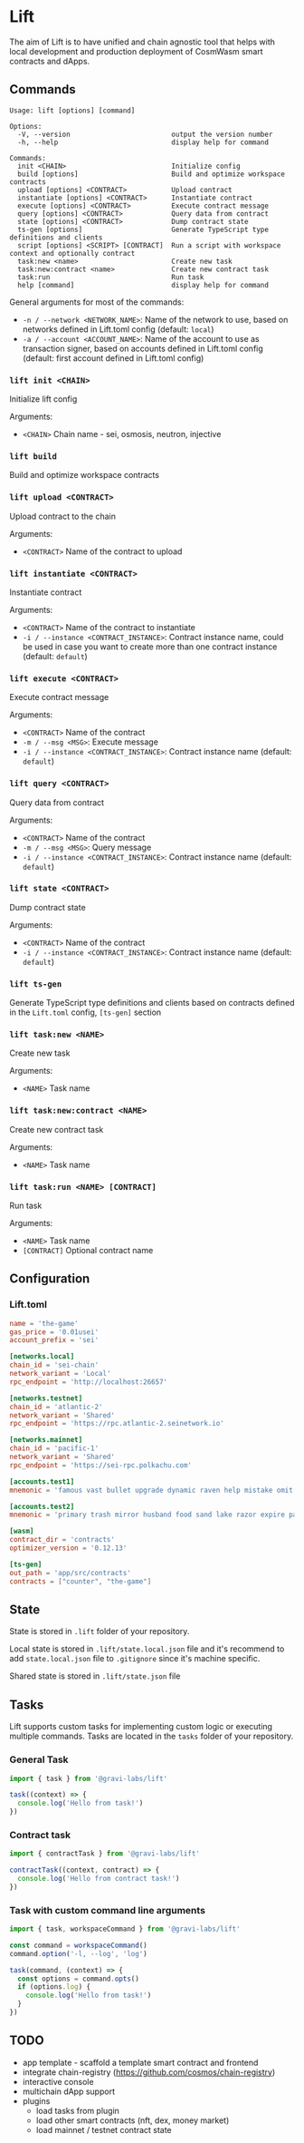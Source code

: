 # Lift

The aim of Lift is to have unified and chain agnostic tool that helps with local development and production deployment of CosmWasm smart contracts and dApps.

## Commands

```
Usage: lift [options] [command]

Options:
  -V, --version                         output the version number
  -h, --help                            display help for command

Commands:
  init <CHAIN>                          Initialize config
  build [options]                       Build and optimize workspace contracts
  upload [options] <CONTRACT>           Upload contract
  instantiate [options] <CONTRACT>      Instantiate contract
  execute [options] <CONTRACT>          Execute contract message
  query [options] <CONTRACT>            Query data from contract
  state [options] <CONTRACT>            Dump contract state
  ts-gen [options]                      Generate TypeScript type definitions and clients
  script [options] <SCRIPT> [CONTRACT]  Run a script with workspace context and optionally contract
  task:new <name>                       Create new task
  task:new:contract <name>              Create new contract task
  task:run                              Run task
  help [command]                        display help for command
```

General arguments for most of the commands:

* `-n / --network <NETWORK_NAME>`: Name of the network to use, based on networks defined in Lift.toml config (default: `local`)
* `-a / --account <ACCOUNT_NAME>`: Name of the account to use as transaction signer, based on accounts defined in Lift.toml config (default: first account defined in Lift.toml config)


### `lift init <CHAIN>`

Initialize lift config

Arguments:

* `<CHAIN>` Chain name - sei, osmosis, neutron, injective


### `lift build`

Build and optimize workspace contracts


### `lift upload <CONTRACT>`

Upload contract to the chain

Arguments:

* `<CONTRACT>` Name of the contract to upload


### `lift instantiate <CONTRACT>`

Instantiate contract

Arguments:

* `<CONTRACT>` Name of the contract to instantiate
* `-i / --instance <CONTRACT_INSTANCE>`: Contract instance name, could be used in case you want to create more than one contract instance (default: `default`)


### `lift execute <CONTRACT>`

Execute contract message

Arguments:

* `<CONTRACT>` Name of the contract 
* `-m / --msg <MSG>`: Execute message
* `-i / --instance <CONTRACT_INSTANCE>`: Contract instance name (default: `default`)


### `lift query <CONTRACT>`

Query data from contract

Arguments:

* `<CONTRACT>` Name of the contract 
* `-m / --msg <MSG>`: Query message
* `-i / --instance <CONTRACT_INSTANCE>`: Contract instance name (default: `default`)


### `lift state <CONTRACT>`

Dump contract state

Arguments:

* `<CONTRACT>` Name of the contract 
* `-i / --instance <CONTRACT_INSTANCE>`: Contract instance name (default: `default`)


### `lift ts-gen`

Generate TypeScript type definitions and clients based on contracts defined in the `Lift.toml` config, `[ts-gen]` section


### `lift task:new <NAME>`

Create new task

Arguments:

* `<NAME>` Task name


### `lift task:new:contract <NAME>`

Create new contract task

Arguments:

* `<NAME>` Task name


### `lift task:run <NAME> [CONTRACT]`

Run task

Arguments:

* `<NAME>` Task name
* `[CONTRACT]` Optional contract name

## Configuration

### Lift.toml

```toml
name = 'the-game'
gas_price = '0.01usei'
account_prefix = 'sei'

[networks.local]
chain_id = 'sei-chain'
network_variant = 'Local'
rpc_endpoint = 'http://localhost:26657'

[networks.testnet]
chain_id = 'atlantic-2'
network_variant = 'Shared'
rpc_endpoint = 'https://rpc.atlantic-2.seinetwork.io'

[networks.mainnet]
chain_id = 'pacific-1'
network_variant = 'Shared'
rpc_endpoint = 'https://sei-rpc.polkachu.com'

[accounts.test1]
mnemonic = 'famous vast bullet upgrade dynamic raven help mistake omit enrich kitchen learn clutch code rule wood cream crystal work enable hamster ticket general mouse'

[accounts.test2]
mnemonic = 'primary trash mirror husband food sand lake razor expire pair ocean tackle carpet offer regret space small fantasy fiscal orphan coral key panda void'

[wasm]
contract_dir = 'contracts'
optimizer_version = '0.12.13'

[ts-gen]
out_path = 'app/src/contracts'
contracts = ["counter", "the-game"]
```

## State

State is stored in `.lift` folder of your repository.

Local state is stored in `.lift/state.local.json` file and it's recommend to add `state.local.json` file to `.gitignore` since it's machine specific.

Shared state is stored in `.lift/state.json` file

## Tasks

Lift supports custom tasks for implementing custom logic or executing multiple commands.
Tasks are located in the `tasks` folder of your repository.

### General Task

```js
import { task } from '@gravi-labs/lift'

task((context) => {
  console.log('Hello from task!')
})
```

### Contract task

```js
import { contractTask } from '@gravi-labs/lift'

contractTask((context, contract) => {
  console.log('Hello from contract task!')
})
```

### Task with custom command line arguments

```js
import { task, workspaceCommand } from '@gravi-labs/lift'

const command = workspaceCommand()
command.option('-l, --log', 'log')

task(command, (context) => {
  const options = command.opts()
  if (options.log) {
    console.log('Hello from task!')
  }
})
```

## TODO

- app template - scaffold a template smart contract and frontend
- integrate chain-registry (https://github.com/cosmos/chain-registry)
- interactive console
- multichain dApp support
- plugins
    - load tasks from plugin
    - load other smart contracts (nft, dex, money market)
    - load mainnet / testnet contract state 